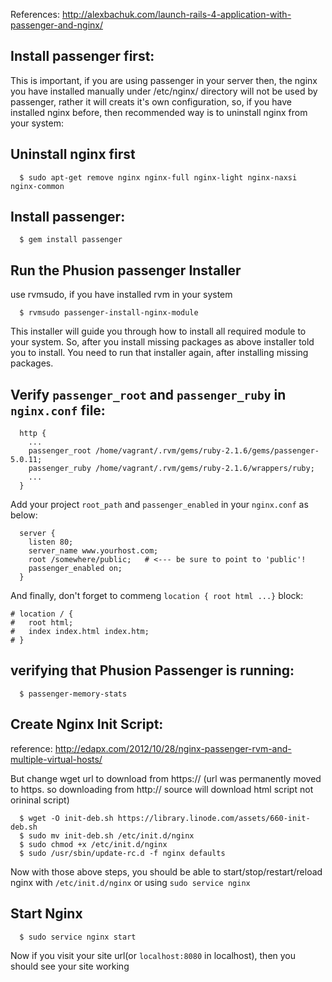 References: http://alexbachuk.com/launch-rails-4-application-with-passenger-and-nginx/


Install passenger first:
-------------------------

This is important, if you are using passenger in your server then, the nginx you have installed
manually under /etc/nginx/ directory will not be used by passenger, rather it will creats it's
own configuration, so, if you have installed nginx before, then recommended way is to uninstall
nginx from your system:

Uninstall nginx first
---------------------

      $ sudo apt-get remove nginx nginx-full nginx-light nginx-naxsi nginx-common

Install passenger:
-------------------

      $ gem install passenger

Run the Phusion passenger Installer
-----------------------------------

use rvmsudo, if you have installed rvm in your system

      $ rvmsudo passenger-install-nginx-module

This installer will guide you through how to install all required module to your system. So, after you
install missing packages as above installer told you to install. You need to run that installer again,
after installing missing packages.

Verify `passenger_root` and `passenger_ruby` in `nginx.conf` file:
------------------------------------------------------------------

      http {
        ...
        passenger_root /home/vagrant/.rvm/gems/ruby-2.1.6/gems/passenger-5.0.11;
        passenger_ruby /home/vagrant/.rvm/gems/ruby-2.1.6/wrappers/ruby;
        ...
      }

Add your project `root_path` and `passenger_enabled` in your `nginx.conf` as below:

      server {
        listen 80;
        server_name www.yourhost.com;
        root /somewhere/public;   # <--- be sure to point to 'public'!
        passenger_enabled on;
      }

And finally, don't forget to commeng `location { root html ...}` block:

    # location / {
    #   root html;
    #   index index.html index.htm;
    # }

verifying that Phusion Passenger is running:
--------------------------------------------

      $ passenger-memory-stats


Create Nginx Init Script:
-------------------------

reference: http://edapx.com/2012/10/28/nginx-passenger-rvm-and-multiple-virtual-hosts/

But change wget url to download from https:// (url was permanently moved to https. so downloading from http:// source will download html script not orininal script)

      $ wget -O init-deb.sh https://library.linode.com/assets/660-init-deb.sh
      $ sudo mv init-deb.sh /etc/init.d/nginx
      $ sudo chmod +x /etc/init.d/nginx
      $ sudo /usr/sbin/update-rc.d -f nginx defaults

Now with those above steps, you should be able to start/stop/restart/reload nginx with `/etc/init.d/nginx` or using `sudo service nginx`

Start Nginx
---------------

      $ sudo service nginx start


Now if you visit your site url(or `localhost:8080` in localhost), then you should see your site working
